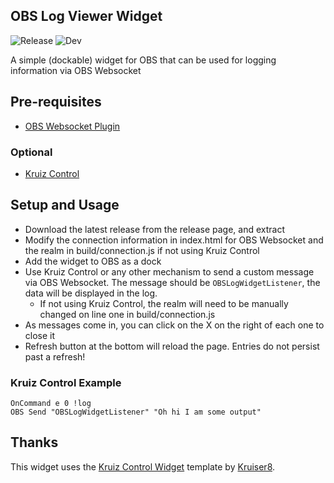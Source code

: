 OBS Log Viewer Widget
----------------
![Release](https://github.com/mrgoodbytes8667/obslogviewer/workflows/Release/badge.svg) ![Dev](https://github.com/mrgoodbytes8667/obslogviewer/workflows/Dev/badge.svg)

A simple (dockable) widget for OBS that can be used for logging information via OBS Websocket

## Pre-requisites
- [OBS Websocket Plugin](https://github.com/Palakis/obs-websocket/releases)

### Optional
- [Kruiz Control](https://github.com/Kruiser8/Kruiz-Control)

## Setup and Usage
- Download the latest release from the release page, and extract
- Modify the connection information in index.html for OBS Websocket and the realm in build/connection.js if not using Kruiz Control
- Add the widget to OBS as a dock
- Use Kruiz Control or any other mechanism to send a custom message via OBS Websocket. The message should be `OBSLogWidgetListener`, the data will be displayed in the log.
  - If not using Kruiz Control, the realm will need to be manually changed on line one in build/connection.js
- As messages come in, you can click on the X on the right of each one to close it
- Refresh button at the bottom will reload the page. Entries do not persist past a refresh!

### Kruiz Control Example
```
OnCommand e 0 !log
OBS Send "OBSLogWidgetListener" "Oh hi I am some output"
```

## Thanks
This widget uses the [Kruiz Control Widget](https://github.com/Kruiser8/Kruiz-Control-Widget) template by [Kruiser8](https://github.com/Kruiser8).